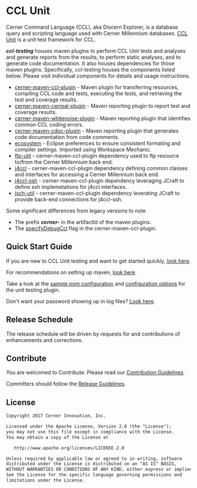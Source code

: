 # CCL Unit
Cerner Command Language (CCL), aka Discern Explorer, is a database query and scripting language used with Cerner Millennium databases. [CCL Unit][ccl_unit] 
is a unit test framework for CCL.

***ccl-testing*** houses maven plugins to perform CCL Unit tests and analyses and generate reports from the results, to perform static analyses,
and to generate code documentation. It also houses dependencies for those maven plugins. Specifically, ccl-testing houses the components listed below. 
Please visit individual components for details and usage instructions. 

* [cerner-maven-ccl-plugin](cerner-maven-ccl-plugin/README.md) - Maven plugin for transferring resources, compiling CCL code and tests, executing the 
tests, and retrieving the test and coverage results.
* [cerner-maven-cerreal-plugin](cerner-maven-cerreal-plugin#cerner-maven-cerreal-plugin) - Maven reporting plugin to report test and coverage results.
* [cerner-maven-whitenoise-plugin](cerner-maven-whitenoise-plugin#cerner-maven-whitenoise-plugin) - Maven reporting plugin that identifies common CCL coding errors.
* [cerner-maven-cdoc-plugin](cerner-maven-cdoc-plugin#cerner-maven-cdoc-plugin) - Maven reporting plugin that generates code documentation from code comments.
* [ecosystem](ecosystem#ecosystem) - Eclipse preferences to ensure consistent formating and compiler settings. Imported using Workspace Mechanic.
* [ftp-util](ftp-util/README.md) - cerner-maven-ccl-plugin dependency used to ftp resource to/from the Cerner Millennium back end.
* [j4ccl](j4ccl#j4ccl) - cerner-maven-ccl-plugin dependency defining common classes and interfaces for accessing a Cerner Millennium back end.
* [j4ccl-ssh](j4ccl-ssh#j4ccl-ssh) - cerner-maven-ccl-plugin dependency leveraging JCraft to define ssh implemetations for j4ccl interfaces.
* [jsch-util](jsch-util#jsch-util) - cerner-maven-ccl-plugin dependency leverating JCraft to provide back-end connections for j4ccl-ssh.


Some significant differences from legacy versions to note 
* The prefix ***cerner-*** in the artifactId of the maven plugins. 
* The [specifyDebugCcl](cerner-maven-ccl-plugin/doc/CONFIGURATIONOPTIONS.md#specifyDebugCcl) flag in the cerner-maven-ccl-plugin.

## Quick Start Guide
If you are new to CCL Unit testing and want to get started quickly, [look here][cclunit_quickstart].

For recommendations on setting up maven, [look here](doc/CONFIGUREMAVEN.md). 

Take a look at the [sample pom configuration](cerner-maven-ccl-plugin/README.md) and 
[configuration options](cerner-maven-ccl-plugin/doc/CONFIGURATIONOPTIONS.md) for the unit testing plugin.

Don't want your password showing up in log files? [Look here](cerner-maven-ccl-plugin/doc/PASSWORDLOGGING.md).

## Release Schedule

The release schedule will be driven by requests for and contributions of enhancements and corrections.

## Contribute

You are welcomed to Contribute. Please read our [Contribution Guidelines][contibution_guidelines].



Committers should follow the [Release Guidelines][release_guidelines].


## License

```markdown
Copyright 2017 Cerner Innovation, Inc.

Licensed under the Apache License, Version 2.0 (the "License");
you may not use this file except in compliance with the License.
You may obtain a copy of the License at

   http://www.apache.org/licenses/LICENSE-2.0

Unless required by applicable law or agreed to in writing, software
distributed under the License is distributed on an "AS IS" BASIS,
WITHOUT WARRANTIES OR CONDITIONS OF ANY KIND, either express or implied.
See the License for the specific language governing permissions and
limitations under the License.
```


[contibution_guidelines]: CONTRIBUTING.md#contributing
[release_guidelines]: RELEASING.md#releasing-ccl-testing
[ccl_unit]: https://github.com/cerner/cclunit-framework
[cclunit_quickstart]: https://github.com/cerner/cclunit-framework/blob/master/cclunit-framework-source/doc/QUICKSTART.md